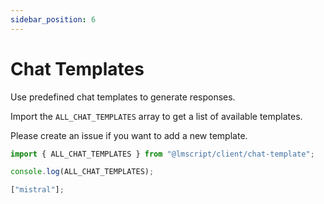 ```yaml
---
sidebar_position: 6
---
```


# Chat Templates

Use predefined chat templates to generate responses.

Import the `ALL_CHAT_TEMPLATES` array to get a list of available templates.

Please create an issue if you want to add a new template.

```ts
import { ALL_CHAT_TEMPLATES } from "@lmscript/client/chat-template";
```

```ts
console.log(ALL_CHAT_TEMPLATES);
```

```js
["mistral"];
```
